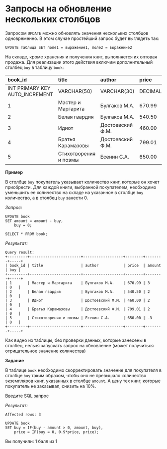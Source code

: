 # Запросы на обновление нескольких столбцов

Запросом `UPDATE` можно обновлять значения нескольких столбцов одновременно. В этом случае простейший запрос будет выглядеть так:

```mysql
UPDATE таблица SET поле1 = выражение1, поле2 = выражение2
```

На складе, кроме хранения и получения книг, выполняется их оптовая продажа. Для реализации этого действия включим дополнительный столбец `buy` в таблицу `book`:

| **book_id**                         | **title**        | **author**          | **price**    | **amount** | **buy** |
|:------------------------------------|:-----------------|:--------------------|:-------------|:-----------|:--------|
| INT PRIMARY KEY AUTO_INCREMENT      | VARCHAR(50)      | VARCHAR(30)         | DECIMAL(8,2) | INT        | INT     |
| 1                              | Мастер и Маргарита    | Булгаков М.А.       | 670.99       | 3          | 0       |
| 2                              | Белая гвардия         | Булгаков М.А.       | 540.50       | 5          | 3       |
| 3                              | Идиот                 | Достоевский Ф.М.    | 460.00       | 10         | 8       |
| 4                              | Братья Карамазовы     | Достоевский Ф.М.    | 799.01       | 2          | 0       |
| 5                              | Стихотворения и поэмы | Есенин С.А.         | 650.00       | 15         | 18      |

**Пример**

В столбце `buy` покупатель указывает количество книг, которые он хочет приобрести. Для каждой книги, выбранной покупателем, необходимо уменьшить ее количество на складе на указанное в столбце `buy` количество, а в столбец `buy` занести 0.

*Запрос:*

```mysql
UPDATE book 
SET amount = amount - buy,
    buy = 0;

SELECT * FROM book;
```

*Результат:*

```mysql
Query result:
+---------+-----------------------+------------------+--------+--------+-----+
| book_id | title                 | author           | price  | amount | buy |
+---------+-----------------------+------------------+--------+--------+-----+
| 1       | Мастер и Маргарита    | Булгаков М.А.    | 670.99 | 3      | 0   |
| 2       | Белая гвардия         | Булгаков М.А.    | 540.50 | 2      | 0   |
| 3       | Идиот                 | Достоевский Ф.М. | 460.00 | 2      | 0   |
| 4       | Братья Карамазовы     | Достоевский Ф.М. | 799.01 | 2      | 0   |
| 5       | Стихотворения и поэмы | Есенин С.А.      | 650.00 | -3     | 0   |
+---------+-----------------------+------------------+--------+--------+-----+
```

Как видно из таблицы, без проверки данных, которые занесены в столбец,  нельзя запускать запрос на обновление (может получиться отрицательное значение количества)

**Задание**

В таблице `book` необходимо скорректировать значение для покупателя в столбце `buy` таким образом, чтобы оно не превышало количество экземпляров книг, указанных в столбце `amount`. А цену тех книг, которые покупатель не заказывал, снизить на 10%.

Введите SQL запрос

*Результат:*

```mysql
Affected rows: 3
```

```mysql
UPDATE book
SET buy = IF(buy - amount > 0, amount, buy),
    price = IF(buy = 0, 0.9*price, price);
```

Вы получили: 1 балл из 1
